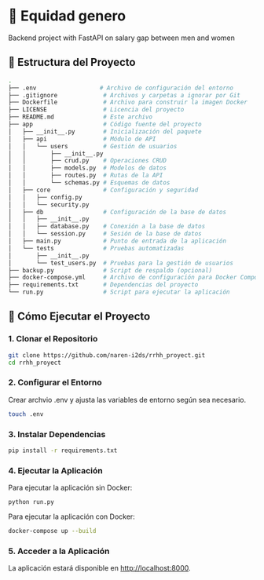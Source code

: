 # 🚀 Equidad genero

Backend project with FastAPI on salary gap between men and women

## 📁 Estructura del Proyecto

```bash
.
├── .env                  # Archivo de configuración del entorno
├── .gitignore             # Archivos y carpetas a ignorar por Git
├── Dockerfile             # Archivo para construir la imagen Docker
├── LICENSE                # Licencia del proyecto
├── README.md              # Este archivo
├── app                    # Código fuente del proyecto
│   ├── __init__.py        # Inicialización del paquete
│   ├── api                # Módulo de API
│   │   └── users          # Gestión de usuarios
│   │       ├── __init__.py
│   │       ├── crud.py    # Operaciones CRUD
│   │       ├── models.py  # Modelos de datos
│   │       ├── routes.py  # Rutas de la API
│   │       └── schemas.py # Esquemas de datos
│   ├── core               # Configuración y seguridad
│   │   ├── config.py
│   │   └── security.py
│   ├── db                 # Configuración de la base de datos
│   │   ├── __init__.py
│   │   ├── database.py    # Conexión a la base de datos
│   │   └── session.py     # Sesión de la base de datos
│   ├── main.py            # Punto de entrada de la aplicación
│   └── tests              # Pruebas automatizadas
│       ├── __init__.py
│       └── test_users.py  # Pruebas para la gestión de usuarios
├── backup.py              # Script de respaldo (opcional)
├── docker-compose.yml     # Archivo de configuración para Docker Compose
├── requirements.txt       # Dependencias del proyecto
└── run.py                 # Script para ejecutar la aplicación
```

## 🚀 Cómo Ejecutar el Proyecto

### 1. Clonar el Repositorio

```bash
git clone https://github.com/naren-i2ds/rrhh_proyect.git
cd rrhh_proyect
```

### 2. Configurar el Entorno

Crear archvio .env y ajusta las variables de entorno según sea necesario.
```bash
touch .env
```

### 3. Instalar Dependencias
```bash
pip install -r requirements.txt
```
### 4. Ejecutar la Aplicación

Para ejecutar la aplicación sin Docker:

```bahs
python run.py
```

Para ejecutar la aplicación con Docker:
```bash
docker-compose up --build
```

### 5. Acceder a la Aplicación

La aplicación estará disponible en <http://localhost:8000>.
